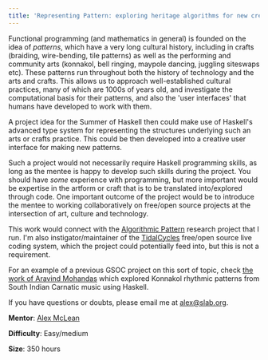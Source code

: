 ```yaml
---
title: 'Representing Pattern: exploring heritage algorithms for new creative interfaces'
---
```


Functional programming (and mathematics in general) is founded on the idea of _patterns_, which have a very long cultural history, including in crafts (braiding, wire-bending, tile patterns) as well as the performing and community arts (konnakol, bell ringing, maypole dancing, juggling siteswaps etc). These patterns run throughout both the history of technology and the arts and crafts. This allows us to approach well-established cultural practices, many of which are 1000s of years old, and investigate the computational basis for their patterns, and also the 'user interfaces' that humans have developed to work with them.

A project idea for the Summer of Haskell then could make use of Haskell's advanced type system for representing the structures underlying such an arts or crafts practice. This could be then developed into a creative user interface for making new patterns.

Such a project would not necessarily require Haskell programming skills, as long as the mentee is happy to develop such skills during the project. You should have _some_ experience with programming, but more important would be expertise in the artform or craft that is to be translated into/explored through code. One important outcome of the project would be to introduce the mentee to working collaboratively on free/open source projects at the intersection of art, culture and technology.
 
This work would connect with the [Algorithmic Pattern](https://algorithmicpattern.org/) research project that I run. I'm also instigator/maintainer of the [TidalCycles](https://tidalcycles.org) free/open source live coding system, which the project could potentially feed into, but this is not a requirement.

For an example of a previous GSOC project on this sort of topic, check [the work of Aravind Mohandas](https://dev.to/aravindmohandas/formalizing-konnakol-using-haskell-gsoc-22-ekm) which explored Konnakol rhythmic patterns from South Indian Carnatic music using Haskell.

If you have questions or doubts, please email me at [alex@slab.org](mailto:alex@slab.org).

**Mentor**: [Alex McLean](https://thentrythis.org/about/alex-mclean/)

**Difficulty**: Easy/medium

**Size**: 350 hours
